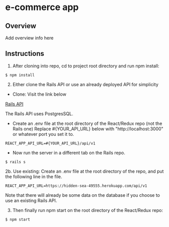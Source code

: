 # e-commerce app

## Overview

Add overview info here

## Instructions
1. After cloning into repo, cd to project root directory and run npm install:

```
$ npm install
```

2. Either clone the Rails API or use an already deployed API for simplicity

- Clone:  Visit the link below

[Rails API](https://github.com/JKCodes/ecommerce-app-api)

The Rails API uses PostgresSQL.


- Create an .env file at the root directory of the React/Redux repo (not the Rails one)
Replace #{YOUR_API_URL} below with "http://localhost:3000" or whatever port you set it to.

```
REACT_APP_API_URL=#{YOUR_API_URL}/api/v1
```

- Now run the server in a different tab on the Rails repo.

```
$ rails s
```

2b. Use existing: Create an .env file at the root directory of the repo, and put the following line in the file.

```
REACT_APP_API_URL=https://hidden-sea-49555.herokuapp.com/api/v1
```

Note that there will already be some data on the database if you choose to use an existing Rails API.

3. Then finally run npm start on the root directory of the React/Redux repo:

```
$ npm start
```